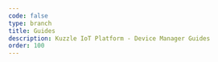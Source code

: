 ```yaml
---
code: false
type: branch
title: Guides
description: Kuzzle IoT Platform - Device Manager Guides
order: 100
---
```

